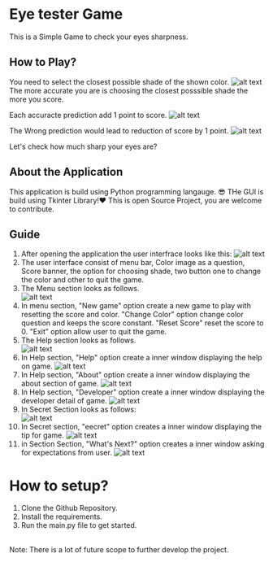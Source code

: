 # Eye tester Game
This is a Simple Game to check your eyes sharpness.

## How to Play?
You need to select the closest possible shade of the shown color.
![alt text](/images/game_page.PNG)
The more accurate you are is choosing the closest posssible shade the more you score.

Each accuracte prediction add 1 point to score.
![alt text](/images/increase_score.PNG)

The Wrong prediction would lead to reduction of score by 1 point.
![alt text](/images/decrease_score.PNG)

Let's check how much sharp your eyes are?

## About the Application
This application is build using Python programming langauge. 😎
THe GUI is build using Tkinter Library!❤
This is open Source Project, you are welcome to contribute.

## Guide
1. After opening the application the user interfrace looks like this:
![alt text](/images/game_page.PNG)<br>
2. The user interface consist of menu bar, Color image as a question, Score banner, the option for choosing shade, two button one to change the color and other to quit the game.<br>
3. The Menu section looks as follows. <br>
![alt text](/images/menu.PNG)
4. In menu section, "New game" option create a new game to play with resetting the score and color. "Change Color" option change color question and keeps the score constant. "Reset Score" reset the score to 0. "Exit" option allow user to quit the game.
5. The Help section looks as follows.<br>
![alt text](/images/help.PNG)
6. In Help section, "Help" option create a inner window displaying the help on game.
![alt text](/images/help_page.PNG)
7. In Help section, "About" option create a inner window displaying the about section of game.
![alt text](/images/about_page.PNG)
8. In Help section, "Developer" option create a inner window displaying the developer detail of game.
![alt text](/images/developer_page.PNG)
9. In Secret Section looks as follows:<br> 
![alt text](/images/secret.PNG)
10. In Secret section, "eecret" option creates a inner window displaying the tip for game.
![alt text](/images/tip_page.PNG)
11. in Section Section, "What's Next?" option creates a inner window asking for expectations from user.
![alt text](/images/expectation_page.PNG)

# How to setup?
1. Clone the Github Repository.
2. Install the requirements.
3. Run the main.py file to get started.


<br>
Note: There is a lot of future scope to further develop the project.
